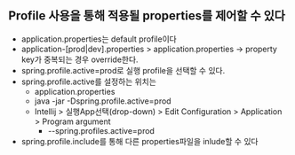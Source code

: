 ## Profile 사용을 통해 적용될 properties를 제어할 수 있다
* application.properties는 default profile이다
* application-[prod|dev].properties > application.properties -> property key가 중복되는 경우 override한다.
* spring.profile.active=prod로 실행 profile을 선택할 수 있다.
* spring.profile.active를 설정하는 위치는
	* application.properties
	* java -jar -Dspring.profile.active=prod
	* Intellij > 실행App선택(drop-down) > Edit Configuration > Application > Program argument
		* --spring.profiles.active=prod
* spring.profile.include를 통해 다른 properties파일을 inlude할 수 있다